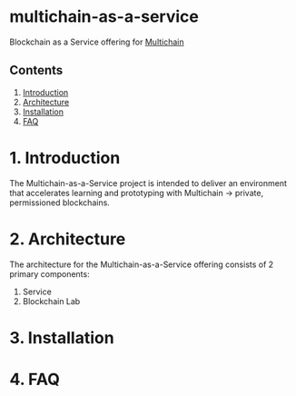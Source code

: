 # multichain-as-a-service
Blockchain as a Service offering for [Multichain](https://www.multichain.com/)

## Contents
1. [Introduction](#1-Introduction)
2. [Architecture](#2-Architecture)
3. [Installation](#3-Installation)
4. [FAQ](#4-FAQ)

# 1. Introduction
The Multichain-as-a-Service project is intended to deliver an environment that accelerates learning and prototyping with Multichain -> private, permissioned blockchains.  

# 2. Architecture
The architecture for the Multichain-as-a-Service offering consists of 2 primary components:
1. Service
2. Blockchain Lab




# 3. Installation

# 4. FAQ

